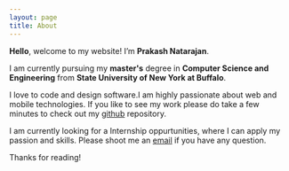 ```yaml
---
layout: page
title: About
---
```


<!-- <p class="message">
  This Page is UNDER CONSTRUCTION. 
</p> -->

**Hello**, welcome to my website! I’m **Prakash Natarajan**.

 I am currently pursuing my **master's** degree in **Computer Science and Engineering** from **State University of New York at Buffalo**. 

I love to code and design software.I am highly passionate about web and mobile technologies.  If you like to see my work please do take a few minutes to check out my [github](https://github.com/prakashn27) repository.

I am currently looking for a Internship oppurtunities, where I can apply my passion and skills. Please shoot me an [email](mailto:mail@prakashn.com) if you have any question.

Thanks for reading!
